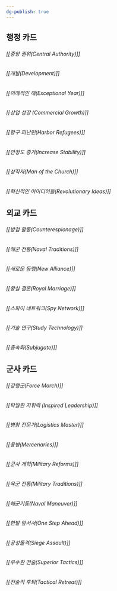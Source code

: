 ```yaml
---
dg-publish: true
---
```


## 행정 카드
###### [[중앙 권위(Central Authority)]]
###### [[개발(Development)]]
###### [[이례적인 해(Exceptional Year)]]
###### [[상업 성장 (Commercial Growth)]]
###### [[항구 피난민(Harbor Refugees)]]
###### [[안정도 증가(Increase Stability)]]
###### [[성직자(Man of the Church)]]
###### [[혁신적인 아이디어들(Revolutionary Ideas)]]


## 외교 카드
###### [[방첩 활동(Counterespionage)]]
###### [[해군 전통(Naval Traditions)]]
###### [[새로운 동맹(New Alliance)]]
###### [[왕실 결혼(Royal Marriage)]]
###### [[스파이 네트워크(Spy Network)]]
###### [[기술 연구(Study Technology)]]
###### [[종속화(Subjugate)]]


## 군사 카드
###### [[강행군(Force March)]]
###### [[탁월한 지휘력 (Inspired Leadership)]]
###### [[병참 전문가(Logistics Master)]]
###### [[용병(Mercenaries)]]
###### [[군사 개혁(Military Reforms)]]
###### [[육군 전통(Military Traditions)]]
###### [[해군기동(Naval Maneuver)]]
###### [[한발 앞서서(One Step Ahead)]]
###### [[공성돌격(Siege Assault)]]
###### [[우수한 전술(Superior Tactics)]]
###### [[전술적 후퇴(Tactical Retreat)]]